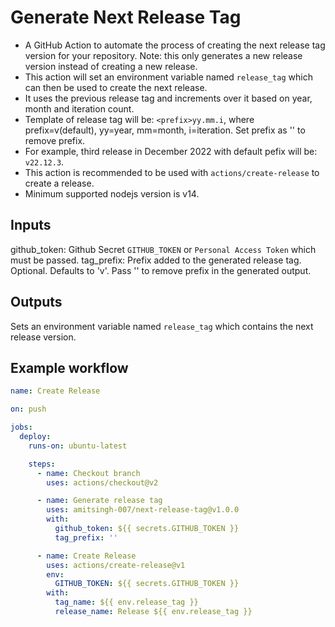 # Generate Next Release Tag

- A GitHub Action to automate the process of creating the next release tag version for your repository. Note: this only generates a new release version instead of creating a new release.
- This action will set an environment variable named `release_tag` which can then be used to create the next release.
- It uses the previous release tag and increments over it based on year, month and iteration count.
- Template of release tag will be: `<prefix>yy.mm.i`, where prefix=v(default), yy=year, mm=month, i=iteration. Set prefix as '' to remove prefix.
- For example, third release in December 2022 with default pefix will be: `v22.12.3`.
- This action is recommended to be used with `actions/create-release` to create a release.
- Minimum supported nodejs version is v14.

## Inputs

github_token: Github Secret `GITHUB_TOKEN` or `Personal Access Token` which must be passed.
tag_prefix: Prefix added to the generated release tag. Optional. Defaults to 'v'. Pass '' to remove prefix in the generated output.

## Outputs

Sets an environment variable named `release_tag` which contains the next release version.

## Example workflow

```yaml
name: Create Release

on: push

jobs:
  deploy:
    runs-on: ubuntu-latest

    steps:
      - name: Checkout branch
        uses: actions/checkout@v2

      - name: Generate release tag
        uses: amitsingh-007/next-release-tag@v1.0.0
        with:
          github_token: ${{ secrets.GITHUB_TOKEN }}
          tag_prefix: ''

      - name: Create Release
        uses: actions/create-release@v1
        env:
          GITHUB_TOKEN: ${{ secrets.GITHUB_TOKEN }}
        with:
          tag_name: ${{ env.release_tag }}
          release_name: Release ${{ env.release_tag }}
```
